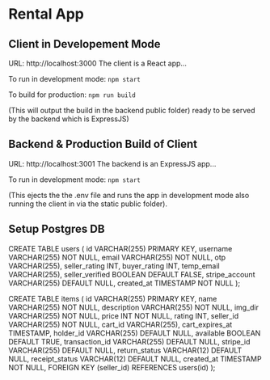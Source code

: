 # Rental App

## Client in Developement Mode
URL: http://localhost:3000
The client is a React app... 

To run in development mode: 
```npm start```

To build for production: 
```npm run build```

(This will output the build in the backend public folder) ready to be served by the backend which is ExpressJS)

## Backend & Production Build of Client
URL: http://localhost:3001
The backend is an ExpressJS app...

To run in development mode: 
```npm start```

(This ejects the the .env file and runs the app in development mode also running the client in via the static public folder).

## Setup Postgres DB
CREATE TABLE users (
  id VARCHAR(255) PRIMARY KEY,
  username VARCHAR(255) NOT NULL,
  email VARCHAR(255) NOT NULL,
  otp VARCHAR(255),
  seller_rating INT,
  buyer_rating INT,
  temp_email VARCHAR(255),
  seller_verified BOOLEAN DEFAULT FALSE,
  stripe_account VARCHAR(255) DEFAULT NULL,
  created_at TIMESTAMP NOT NULL
);

CREATE TABLE items (
  id VARCHAR(255) PRIMARY KEY,
  name VARCHAR(255) NOT NULL,
  description VARCHAR(255) NOT NULL,
  img_dir VARCHAR(255) NOT NULL,
  price INT NOT NULL,
  rating INT,
  seller_id VARCHAR(255) NOT NULL,
  cart_id VARCHAR(255),
  cart_expires_at TIMESTAMP,
  holder_id VARCHAR(255) DEFAULT NULL,
  available BOOLEAN DEFAULT TRUE,
  transaction_id VARCHAR(255) DEFAULT NULL,
  stripe_id VARCHAR(255) DEFAULT NULL,
  return_status VARCHAR(12) DEFAULT NULL,
  receipt_status VARCHAR(12) DEFAULT NULL,
  created_at TIMESTAMP NOT NULL,
  FOREIGN KEY (seller_id) REFERENCES users(id)
);
